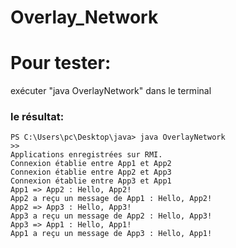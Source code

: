# Overlay_Network
# Pour tester:
exécuter "java OverlayNetwork" dans le terminal 
### le résultat: 
```shell
PS C:\Users\pc\Desktop\java> java OverlayNetwork
>> 
Applications enregistrées sur RMI.
Connexion établie entre App1 et App2
Connexion établie entre App2 et App3
Connexion établie entre App3 et App1
App1 => App2 : Hello, App2!
App2 a reçu un message de App1 : Hello, App2!
App2 => App3 : Hello, App3!
App3 a reçu un message de App2 : Hello, App3!
App3 => App1 : Hello, App1!
App1 a reçu un message de App3 : Hello, App1!
```
